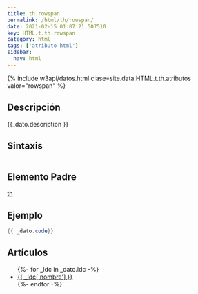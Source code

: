 ```yaml
---
title: th.rowspan
permalink: /html/th/rowspan/
date: 2021-02-15 01:07:21.507510
key: HTML.t.th.rowspan
category: html
tags: ['atributo html']
sidebar: 
  nav: html
---
```


{% include w3api/datos.html clase=site.data.HTML.t.th.atributos valor="rowspan" %}

## Descripción
{{_dato.description }}

## Sintaxis
~~~html
~~~

## Elemento Padre
[th](/html/th/)

## Ejemplo
~~~java
{{ _dato.code}}
~~~

## Artículos
<ul>
{%- for _ldc in _dato.ldc -%}
   <li>
       <a href="{{_ldc['url'] }}">{{ _ldc['nombre'] }}</a>
   </li>
{%- endfor -%}
</ul>
